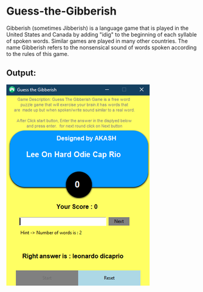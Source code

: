 # Guess-the-Gibberish

Gibberish (sometimes Jibberish) is a language game that is played in the United States and Canada by adding "idig" to the beginning of each syllable of spoken words. Similar games are played in many other countries. The name Gibberish refers to the nonsensical sound of words spoken according to the rules of this game.

## Output:

![](output.png)
